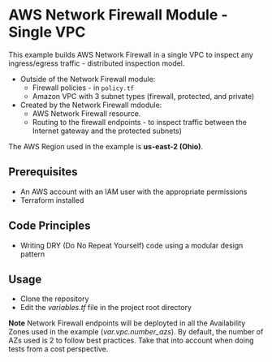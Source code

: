 # AWS Network Firewall Module - Single VPC

This example builds AWS Network Firewall in a single VPC to inspect any ingress/egress traffic - distributed inspection model. 

* Outside of the Network Firewall module:
  * Firewall policies - in `policy.tf`
  * Amazon VPC with 3 subnet types (firewall, protected, and private)
* Created by the Network Firewall mdodule:
  * AWS Network Firewall resource.
  * Routing to the firewall endpoints - to inspect traffic between the Internet gateway and the protected subnets)

The AWS Region used in the example is **us-east-2 (Ohio)**.

## Prerequisites

* An AWS account with an IAM user with the appropriate permissions
* Terraform installed

## Code Principles

* Writing DRY (Do No Repeat Yourself) code using a modular design pattern

## Usage

* Clone the repository
* Edit the *variables.tf* file in the project root directory

**Note** Network Firewall endpoints will be deployted in all the Availability Zones used in the example (*var.vpc.number_azs*). By default, the number of AZs used is 2 to follow best practices. Take that into account when doing tests from a cost perspective.
